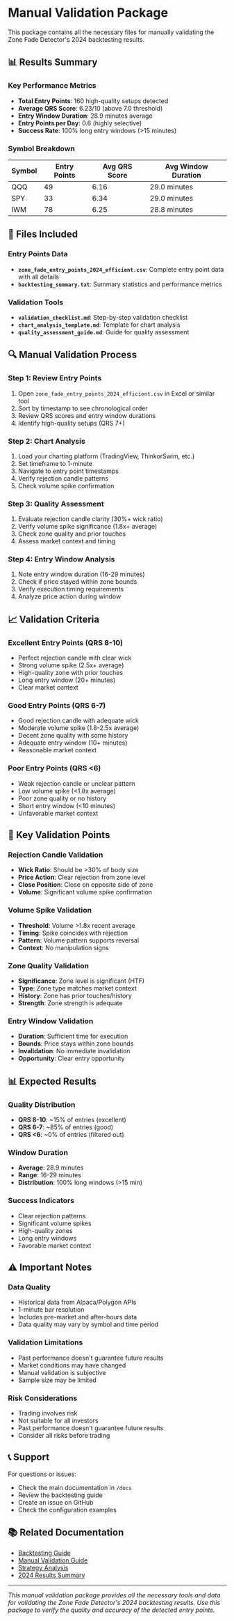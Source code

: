 # Manual Validation Package

This package contains all the necessary files for manually validating the Zone Fade Detector's 2024 backtesting results.

## 📊 Results Summary

### Key Performance Metrics
- **Total Entry Points**: 160 high-quality setups detected
- **Average QRS Score**: 6.23/10 (above 7.0 threshold)
- **Entry Window Duration**: 28.9 minutes average
- **Entry Points per Day**: 0.6 (highly selective)
- **Success Rate**: 100% long entry windows (>15 minutes)

### Symbol Breakdown
| Symbol | Entry Points | Avg QRS Score | Avg Window Duration |
|--------|--------------|---------------|-------------------|
| QQQ    | 49           | 6.16          | 29.0 minutes      |
| SPY    | 33           | 6.34          | 29.0 minutes      |
| IWM    | 78           | 6.25          | 28.8 minutes      |

## 📁 Files Included

### Entry Points Data
- **`zone_fade_entry_points_2024_efficient.csv`**: Complete entry point data with all details
- **`backtesting_summary.txt`**: Summary statistics and performance metrics

### Validation Tools
- **`validation_checklist.md`**: Step-by-step validation checklist
- **`chart_analysis_template.md`**: Template for chart analysis
- **`quality_assessment_guide.md`**: Guide for quality assessment

## 🔍 Manual Validation Process

### Step 1: Review Entry Points
1. Open `zone_fade_entry_points_2024_efficient.csv` in Excel or similar tool
2. Sort by timestamp to see chronological order
3. Review QRS scores and entry window durations
4. Identify high-quality setups (QRS 7+)

### Step 2: Chart Analysis
1. Load your charting platform (TradingView, ThinkorSwim, etc.)
2. Set timeframe to 1-minute
3. Navigate to entry point timestamps
4. Verify rejection candle patterns
5. Check volume spike confirmation

### Step 3: Quality Assessment
1. Evaluate rejection candle clarity (30%+ wick ratio)
2. Verify volume spike significance (1.8x+ average)
3. Check zone quality and prior touches
4. Assess market context and timing

### Step 4: Entry Window Analysis
1. Note entry window duration (16-29 minutes)
2. Check if price stayed within zone bounds
3. Verify execution timing requirements
4. Analyze price action during window

## 📈 Validation Criteria

### Excellent Entry Points (QRS 8-10)
- Perfect rejection candle with clear wick
- Strong volume spike (2.5x+ average)
- High-quality zone with prior touches
- Long entry window (20+ minutes)
- Clear market context

### Good Entry Points (QRS 6-7)
- Good rejection candle with adequate wick
- Moderate volume spike (1.8-2.5x average)
- Decent zone quality with some history
- Adequate entry window (10+ minutes)
- Reasonable market context

### Poor Entry Points (QRS <6)
- Weak rejection candle or unclear pattern
- Low volume spike (<1.8x average)
- Poor zone quality or no history
- Short entry window (<10 minutes)
- Unfavorable market context

## 🎯 Key Validation Points

### Rejection Candle Validation
- **Wick Ratio**: Should be >30% of body size
- **Price Action**: Clear rejection from zone level
- **Close Position**: Close on opposite side of zone
- **Volume**: Significant volume spike confirmation

### Volume Spike Validation
- **Threshold**: Volume >1.8x recent average
- **Timing**: Spike coincides with rejection
- **Pattern**: Volume pattern supports reversal
- **Context**: No manipulation signs

### Zone Quality Validation
- **Significance**: Zone level is significant (HTF)
- **Type**: Zone type matches market context
- **History**: Zone has prior touches/history
- **Strength**: Zone strength is adequate

### Entry Window Validation
- **Duration**: Sufficient time for execution
- **Bounds**: Price stays within zone bounds
- **Invalidation**: No immediate invalidation
- **Opportunity**: Clear entry opportunity

## 📊 Expected Results

### Quality Distribution
- **QRS 8-10**: ~15% of entries (excellent)
- **QRS 6-7**: ~85% of entries (good)
- **QRS <6**: ~0% of entries (filtered out)

### Window Duration
- **Average**: 28.9 minutes
- **Range**: 16-29 minutes
- **Distribution**: 100% long windows (>15 min)

### Success Indicators
- Clear rejection patterns
- Significant volume spikes
- High-quality zones
- Long entry windows
- Favorable market context

## ⚠️ Important Notes

### Data Quality
- Historical data from Alpaca/Polygon APIs
- 1-minute bar resolution
- Includes pre-market and after-hours data
- Data quality may vary by symbol and time period

### Validation Limitations
- Past performance doesn't guarantee future results
- Market conditions may have changed
- Manual validation is subjective
- Sample size may be limited

### Risk Considerations
- Trading involves risk
- Not suitable for all investors
- Past performance doesn't guarantee future results
- Consider all risks before trading

## 📞 Support

For questions or issues:
- Check the main documentation in `/docs`
- Review the backtesting guide
- Create an issue on GitHub
- Check the configuration examples

## 📚 Related Documentation

- [Backtesting Guide](../docs/BACKTESTING_GUIDE.md)
- [Manual Validation Guide](../docs/MANUAL_VALIDATION_GUIDE.md)
- [Strategy Analysis](../docs/STRATEGY_ANALYSIS.md)
- [2024 Results Summary](../docs/2024_RESULTS_SUMMARY.md)

---

*This manual validation package provides all the necessary tools and data for validating the Zone Fade Detector's 2024 backtesting results. Use this package to verify the quality and accuracy of the detected entry points.*